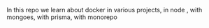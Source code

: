 In this repo we learn about docker in various projects, in node , with mongoes, with prisma, with monorepo
